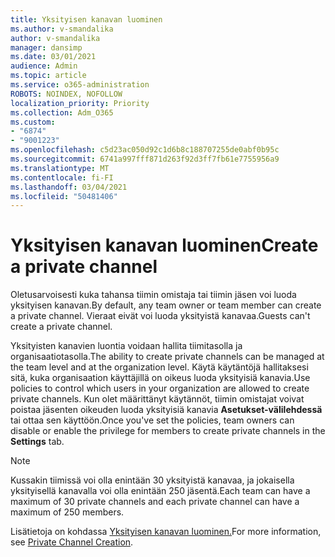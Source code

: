 ```yaml
---
title: Yksityisen kanavan luominen
ms.author: v-smandalika
author: v-smandalika
manager: dansimp
ms.date: 03/01/2021
audience: Admin
ms.topic: article
ms.service: o365-administration
ROBOTS: NOINDEX, NOFOLLOW
localization_priority: Priority
ms.collection: Adm_O365
ms.custom:
- "6874"
- "9001223"
ms.openlocfilehash: c5d23ac050d92c1d6b8c188707255de0abf0b95c
ms.sourcegitcommit: 6741a997fff871d263f92d3ff7fb61e7755956a9
ms.translationtype: MT
ms.contentlocale: fi-FI
ms.lasthandoff: 03/04/2021
ms.locfileid: "50481406"
---
```

# <a name="create-a-private-channel"></a><span data-ttu-id="39adc-102">Yksityisen kanavan luominen</span><span class="sxs-lookup"><span data-stu-id="39adc-102">Create a private channel</span></span>

<span data-ttu-id="39adc-103">Oletusarvoisesti kuka tahansa tiimin omistaja tai tiimin jäsen voi luoda yksityisen kanavan.</span><span class="sxs-lookup"><span data-stu-id="39adc-103">By default, any team owner or team member can create a private channel.</span></span> <span data-ttu-id="39adc-104">Vieraat eivät voi luoda yksityistä kanavaa.</span><span class="sxs-lookup"><span data-stu-id="39adc-104">Guests can't create a private channel.</span></span> 

<span data-ttu-id="39adc-105">Yksityisten kanavien luontia voidaan hallita tiimitasolla ja organisaatiotasolla.</span><span class="sxs-lookup"><span data-stu-id="39adc-105">The ability to create private channels can be managed at the team level and at the organization level.</span></span> <span data-ttu-id="39adc-106">Käytä käytäntöjä hallitaksesi sitä, kuka organisaation käyttäjillä on oikeus luoda yksityisiä kanavia.</span><span class="sxs-lookup"><span data-stu-id="39adc-106">Use policies to control which users in your organization are allowed to create private channels.</span></span> <span data-ttu-id="39adc-107">Kun olet määrittänyt käytännöt, tiimin omistajat voivat poistaa jäsenten oikeuden luoda yksityisiä kanavia **Asetukset-välilehdessä** tai ottaa sen käyttöön.</span><span class="sxs-lookup"><span data-stu-id="39adc-107">Once you've set the policies, team owners can disable or enable the privilege for members to create private channels in the **Settings** tab.</span></span>

> [!NOTE]
> <span data-ttu-id="39adc-108">Kussakin tiimissä voi olla enintään 30 yksityistä kanavaa, ja jokaisella yksityisellä kanavalla voi olla enintään 250 jäsentä.</span><span class="sxs-lookup"><span data-stu-id="39adc-108">Each team can have a maximum of 30 private channels and each private channel can have a maximum of 250 members.</span></span>

<span data-ttu-id="39adc-109">Lisätietoja on kohdassa [Yksityisen kanavan luominen.](https://docs.microsoft.com/MicrosoftTeams/private-channels#private-channel-creation)</span><span class="sxs-lookup"><span data-stu-id="39adc-109">For more information, see [Private Channel Creation](https://docs.microsoft.com/MicrosoftTeams/private-channels#private-channel-creation).</span></span>


